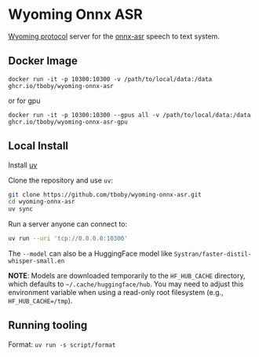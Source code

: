 # Wyoming Onnx ASR

[Wyoming protocol](https://github.com/rhasspy/wyoming) server for the [onnx-asr](https://github.com/istupakov/onnx-asr/) speech to text system.

## Docker Image

```shell
docker run -it -p 10300:10300 -v /path/to/local/data:/data ghcr.io/tboby/wyoming-onnx-asr
```

or for gpu

```shell
docker run -it -p 10300:10300 --gpus all -v /path/to/local/data:/data ghcr.io/tboby/wyoming-onnx-asr-gpu
```


## Local Install

Install [uv](https://docs.astral.sh/uv/)

Clone the repository and use `uv`:

``` sh
git clone https://github.com/tboby/wyoming-onnx-asr.git
cd wyoming-onnx-asr
uv sync
```

Run a server anyone can connect to:

```sh
uv run --uri 'tcp://0.0.0.0:10300'
```

The `--model` can also be a HuggingFace model like `Systran/faster-distil-whisper-small.en`

**NOTE**: Models are downloaded temporarily to the `HF_HUB_CACHE` directory, which defaults to `~/.cache/huggingface/hub`.
You may need to adjust this environment variable when using a read-only root filesystem (e.g., `HF_HUB_CACHE=/tmp`).

## Running tooling
Format: `uv run -s script/format`